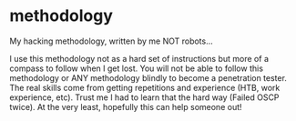 # methodology
My hacking methodology, written by me NOT robots...

I use this methodology not as a hard set of instructions but more of a compass to follow when I get lost. You will not be able to follow this methodology or ANY methodology blindly to become a penetration tester. The real skills come from getting repetitions and experience (HTB, work experience, etc). Trust me I had to learn that the hard way (Failed OSCP twice). At the very least, hopefully this can help someone out!
